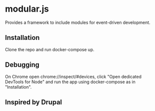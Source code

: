 # modular.js

Provides a framework to include modules for event-driven development.

## Installation

Clone the repo and run docker-compose up.

## Debugging

On Chrome open chrome://inspect/#devices, click "Open dedicated DevTools for Node" and run the app using docker-compose as in "Installation".

## Inspired by Drupal
